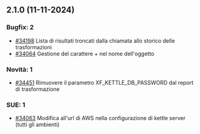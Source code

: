 ## 2.1.0 (11-11-2024)

### Bugfix: 2
- [#34198](https://parermine.regione.emilia-romagna.it/issues/34198) Lista di risultati troncati dalla chiamata allo storico delle trasformazioni
- [#34064](https://parermine.regione.emilia-romagna.it/issues/34064) Gestione del carattere + nel nome dell'oggetto

### Novità: 1
- [#34451](https://parermine.regione.emilia-romagna.it/issues/34451) Rimuovere il parametro XF_KETTLE_DB_PASSWORD dal report di trasformazione

### SUE: 1
- [#34063](https://parermine.regione.emilia-romagna.it/issues/34063) Modifica all'url di AWS nella configurazione di kettle server (tutti gli ambienti)
